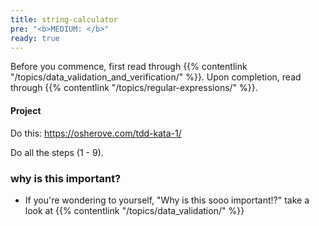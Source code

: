 ```yaml
---
title: string-calculator
pre: "<b>MEDIUM: </b>"
ready: true
---
```


Before you commence, first read through {{% contentlink "/topics/data_validation_and_verification/" %}}. Upon completion, read through {{% contentlink "/topics/regular-expressions/" %}}.

#### Project
Do this: https://osherove.com/tdd-kata-1/

Do all the steps (1 - 9).

### why is this important?
- If you're wondering to yourself, "Why is this sooo important!?" take a look at {{% contentlink "/topics/data_validation/" %}}
